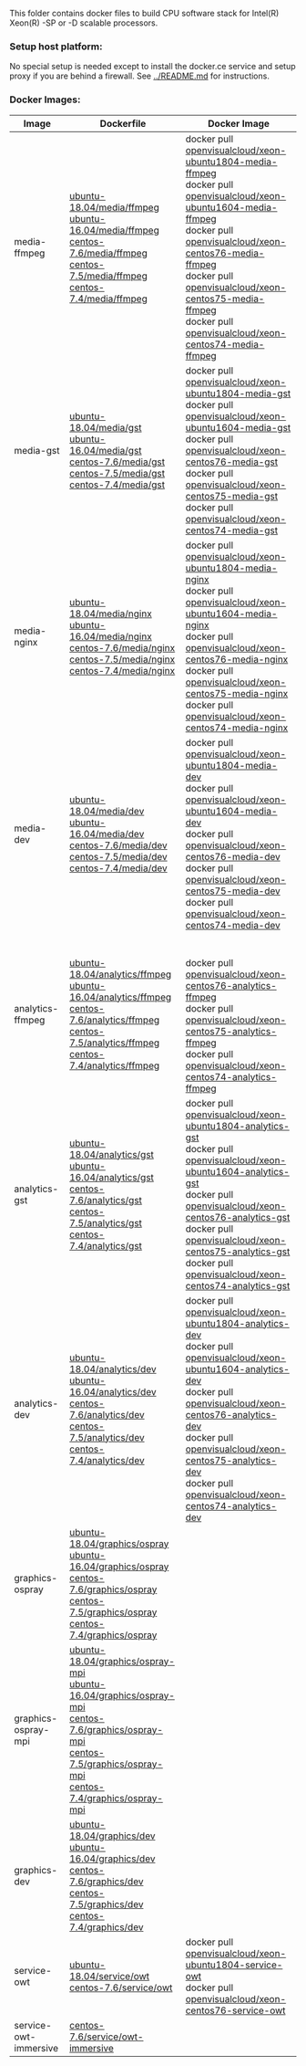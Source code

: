 This folder contains docker files to build CPU software stack for Intel(R) Xeon(R) -SP or -D scalable processors.

### Setup host platform:

No special setup is needed except to install the docker.ce service and setup proxy if you are behind a firewall. See [../README.md](../README.md) for instructions.

### Docker Images:

|Image|Dockerfile|Docker Image|
|---|---|---|
|media-ffmpeg|[ubuntu-18.04/media/ffmpeg](ubuntu-18.04/media/ffmpeg)<br>[ubuntu-16.04/media/ffmpeg](ubuntu-16.04/media/ffmpeg)<br>[centos-7.6/media/ffmpeg](centos-7.6/media/ffmpeg)<br>[centos-7.5/media/ffmpeg](centos-7.5/media/ffmpeg)<br>[centos-7.4/media/ffmpeg](centos-7.4/media/ffmpeg)|docker pull [openvisualcloud/xeon-ubuntu1804-media-ffmpeg](https://hub.docker.com/r/openvisualcloud/xeon-ubuntu1804-media-ffmpeg)<br>docker pull [openvisualcloud/xeon-ubuntu1604-media-ffmpeg](https://hub.docker.com/r/openvisualcloud/xeon-ubuntu1604-media-ffmpeg)<br>docker pull [openvisualcloud/xeon-centos76-media-ffmpeg](https://hub.docker.com/r/openvisualcloud/xeon-centos76-media-ffmpeg)<br>docker pull [openvisualcloud/xeon-centos75-media-ffmpeg](https://hub.docker.com/r/openvisualcloud/xeon-centos75-media-ffmpeg)<br>docker pull [openvisualcloud/xeon-centos74-media-ffmpeg](https://hub.docker.com/r/openvisualcloud/xeon-centos74-media-ffmpeg)|
|media-gst|[ubuntu-18.04/media/gst](ubuntu-18.04/media/gst)<br>[ubuntu-16.04/media/gst](ubuntu-16.04/media/gst)<br>[centos-7.6/media/gst](centos-7.6/media/gst)<br>[centos-7.5/media/gst](centos-7.5/media/gst)<br>[centos-7.4/media/gst](centos-7.4/media/gst)|docker pull [openvisualcloud/xeon-ubuntu1804-media-gst](https://hub.docker.com/r/openvisualcloud/xeon-ubuntu1804-media-gst)<br>docker pull [openvisualcloud/xeon-ubuntu1604-media-gst](https://hub.docker.com/r/openvisualcloud/xeon-ubuntu1604-media-gst)<br>docker pull [openvisualcloud/xeon-centos76-media-gst](https://hub.docker.com/r/openvisualcloud/xeon-centos76-media-gst)<br>docker pull [openvisualcloud/xeon-centos75-media-gst](https://hub.docker.com/r/openvisualcloud/xeon-centos75-media-gst)<br>docker pull [openvisualcloud/xeon-centos74-media-gst](https://hub.docker.com/r/openvisualcloud/xeon-centos74-media-gst)|
|media-nginx|[ubuntu-18.04/media/nginx](ubuntu-18.04/media/nginx)<br>[ubuntu-16.04/media/nginx](ubuntu-16.04/media/nginx)<br>[centos-7.6/media/nginx](centos-7.6/media/nginx)<br>[centos-7.5/media/nginx](centos-7.5/media/nginx)<br>[centos-7.4/media/nginx](centos-7.4/media/nginx)|docker pull [openvisualcloud/xeon-ubuntu1804-media-nginx](https://hub.docker.com/r/openvisualcloud/xeon-ubuntu1804-media-nginx)<br>docker pull [openvisualcloud/xeon-ubuntu1604-media-nginx](https://hub.docker.com/r/openvisualcloud/xeon-ubuntu1604-media-nginx)<br>docker pull [openvisualcloud/xeon-centos76-media-nginx](https://hub.docker.com/r/openvisualcloud/xeon-centos76-media-nginx)<br>docker pull [openvisualcloud/xeon-centos75-media-nginx](https://hub.docker.com/r/openvisualcloud/xeon-centos75-media-nginx)<br>docker pull [openvisualcloud/xeon-centos74-media-nginx](https://hub.docker.com/r/openvisualcloud/xeon-centos74-media-nginx)|
|media-dev|[ubuntu-18.04/media/dev](ubuntu-18.04/media/dev)<br>[ubuntu-16.04/media/dev](ubuntu-16.04/media/dev)<br>[centos-7.6/media/dev](centos-7.6/media/dev)<br>[centos-7.5/media/dev](centos-7.5/media/dev)<br>[centos-7.4/media/dev](centos-7.4/media/dev)|docker pull [openvisualcloud/xeon-ubuntu1804-media-dev](https://hub.docker.com/r/openvisualcloud/xeon-ubuntu1804-media-dev)<br>docker pull [openvisualcloud/xeon-ubuntu1604-media-dev](https://hub.docker.com/r/openvisualcloud/xeon-ubuntu1604-media-dev)<br>docker pull [openvisualcloud/xeon-centos76-media-dev](https://hub.docker.com/r/openvisualcloud/xeon-centos76-media-dev)<br>docker pull [openvisualcloud/xeon-centos75-media-dev](https://hub.docker.com/r/openvisualcloud/xeon-centos75-media-dev)<br>docker pull [openvisualcloud/xeon-centos74-media-dev](https://hub.docker.com/r/openvisualcloud/xeon-centos74-media-dev)|
|analytics-ffmpeg|[ubuntu-18.04/analytics/ffmpeg](ubuntu-18.04/analytics/ffmpeg)<br>[ubuntu-16.04/analytics/ffmpeg](ubuntu-16.04/analytics/ffmpeg)<br>[centos-7.6/analytics/ffmpeg](centos-7.6/analytics/ffmpeg)<br>[centos-7.5/analytics/ffmpeg](centos-7.5/analytics/ffmpeg)<br>[centos-7.4/analytics/ffmpeg](centos-7.4/analytics/ffmpeg)|<br><br>docker pull [openvisualcloud/xeon-centos76-analytics-ffmpeg](https://hub.docker.com/r/openvisualcloud/xeon-centos76-analytics-ffmpeg)<br>docker pull [openvisualcloud/xeon-centos75-analytics-ffmpeg](https://hub.docker.com/r/openvisualcloud/xeon-centos75-analytics-ffmpeg)<br>docker pull [openvisualcloud/xeon-centos74-analytics-ffmpeg](https://hub.docker.com/r/openvisualcloud/xeon-centos74-analytics-ffmpeg)|
|analytics-gst|[ubuntu-18.04/analytics/gst](ubuntu-18.04/analytics/gst)<br>[ubuntu-16.04/analytics/gst](ubuntu-16.04/analytics/gst)<br>[centos-7.6/analytics/gst](centos-7.6/analytics/gst)<br>[centos-7.5/analytics/gst](centos-7.5/analytics/gst)<br>[centos-7.4/analytics/gst](centos-7.4/analytics/gst)|docker pull [openvisualcloud/xeon-ubuntu1804-analytics-gst](https://hub.docker.com/r/openvisualcloud/xeon-ubuntu1804-analytics-gst)<br>docker pull [openvisualcloud/xeon-ubuntu1604-analytics-gst](https://hub.docker.com/r/openvisualcloud/xeon-ubuntu1604-analytics-gst)<br>docker pull [openvisualcloud/xeon-centos76-analytics-gst](https://hub.docker.com/r/openvisualcloud/xeon-centos76-analytics-gst)<br>docker pull [openvisualcloud/xeon-centos75-analytics-gst](https://hub.docker.com/r/openvisualcloud/xeon-centos75-analytics-gst)<br>docker pull [openvisualcloud/xeon-centos74-analytics-gst](https://hub.docker.com/r/openvisualcloud/xeon-centos74-analytics-gst)|
|analytics-dev|[ubuntu-18.04/analytics/dev](ubuntu-18.04/analytics/dev)<br>[ubuntu-16.04/analytics/dev](ubuntu-16.04/analytics/dev)<br>[centos-7.6/analytics/dev](centos-7.6/analytics/dev)<br>[centos-7.5/analytics/dev](centos-7.5/analytics/dev)<br>[centos-7.4/analytics/dev](centos-7.4/analytics/dev)|docker pull [openvisualcloud/xeon-ubuntu1804-analytics-dev](https://hub.docker.com/r/openvisualcloud/xeon-ubuntu1804-analytics-dev)<br>docker pull [openvisualcloud/xeon-ubuntu1604-analytics-dev](https://hub.docker.com/r/openvisualcloud/xeon-ubuntu1604-analytics-dev)<br>docker pull [openvisualcloud/xeon-centos76-analytics-dev](https://hub.docker.com/r/openvisualcloud/xeon-centos76-analytics-dev)<br>docker pull [openvisualcloud/xeon-centos75-analytics-dev](https://hub.docker.com/r/openvisualcloud/xeon-centos75-analytics-dev)<br>docker pull [openvisualcloud/xeon-centos74-analytics-dev](https://hub.docker.com/r/openvisualcloud/xeon-centos74-analytics-dev)|
|graphics-ospray|[ubuntu-18.04/graphics/ospray](ubuntu-18.04/graphics/ospray)<br>[ubuntu-16.04/graphics/ospray](ubuntu-16.04/graphics/ospray)<br>[centos-7.6/graphics/ospray](centos-7.6/graphics/ospray)<br>[centos-7.5/graphics/ospray](centos-7.5/graphics/ospray)<br>[centos-7.4/graphics/ospray](centos-7.4/graphics/ospray)|<br><br><br><br>|
|graphics-ospray-mpi|[ubuntu-18.04/graphics/ospray-mpi](ubuntu-18.04/graphics/ospray-mpi)<br>[ubuntu-16.04/graphics/ospray-mpi](ubuntu-16.04/graphics/ospray-mpi)<br>[centos-7.6/graphics/ospray-mpi](centos-7.6/graphics/ospray-mpi)<br>[centos-7.5/graphics/ospray-mpi](centos-7.5/graphics/ospray-mpi)<br>[centos-7.4/graphics/ospray-mpi](centos-7.4/graphics/ospray-mpi)|<br><br><br><br>|
|graphics-dev|[ubuntu-18.04/graphics/dev](ubuntu-18.04/graphics/dev)<br>[ubuntu-16.04/graphics/dev](ubuntu-16.04/graphics/dev)<br>[centos-7.6/graphics/dev](centos-7.6/graphics/dev)<br>[centos-7.5/graphics/dev](centos-7.5/graphics/dev)<br>[centos-7.4/graphics/dev](centos-7.4/graphics/dev)|<br><br><br><br>|
|service-owt|[ubuntu-18.04/service/owt](ubuntu-18.04/service/owt)<br>[centos-7.6/service/owt](centos-7.6/service/owt)|docker pull [openvisualcloud/xeon-ubuntu1804-service-owt](https://hub.docker.com/r/openvisualcloud/xeon-ubuntu1804-service-owt)<br>docker pull [openvisualcloud/xeon-centos76-service-owt](https://hub.docker.com/r/openvisualcloud/xeon-centos76-service-owt)|
|service-owt-immersive|[centos-7.6/service/owt-immersive](centos-7.6/service/owt-immersive)||

